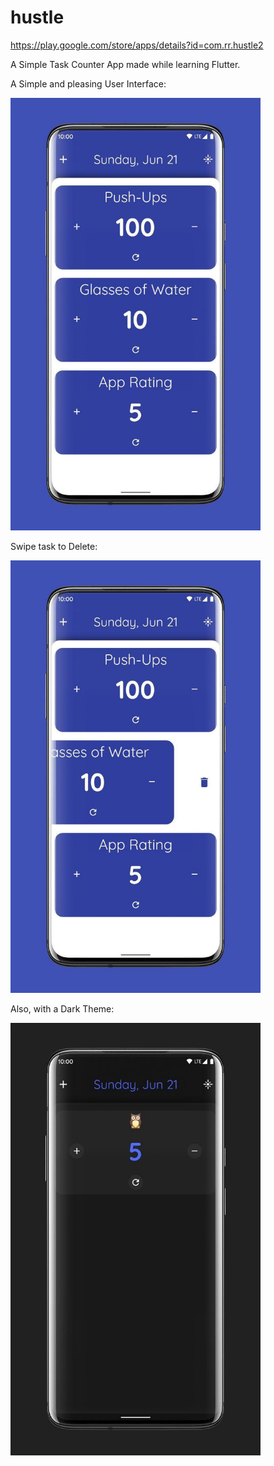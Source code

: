 # hustle

https://play.google.com/store/apps/details?id=com.rr.hustle2

A Simple Task Counter App made while learning Flutter.

A Simple and pleasing User Interface:

<img src="screenshots/Screenshot-default.jpg" width=400>

Swipe task to Delete:

<img src="screenshots/Screenshot_delete.jpg" width=400>

Also, with a Dark Theme:

<img src="screenshots/Screenshot_dark.jpg" width=400>
